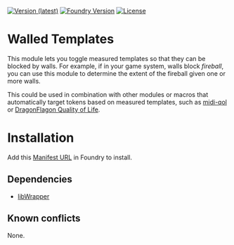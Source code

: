 [![Version (latest)](https://img.shields.io/github/v/release/caewok/fvtt-walled-templates)](https://github.com/caewok/fvtt-walled-templates/releases/latest)
[![Foundry Version](https://img.shields.io/badge/dynamic/json.svg?url=https://github.com/caewok/fvtt-walled-templates/releases/latest/download/module.json&label=Foundry%20Version&query=$.compatibleCoreVersion&colorB=blueviolet)](https://github.com/caewok/fvtt-walled-templates/releases/latest)
[![License](https://img.shields.io/github/license/caewok/fvtt-walled-templates)](LICENSE)

# Walled Templates

This module lets you toggle measured templates so that they can be blocked by walls. For example, if in your game system, walls block *fireball*, you can use this module to determine the extent of the fireball given one or more walls. 

This could be used in combination with other modules or macros that automatically target tokens based on measured templates, such as [midi-qol](https://foundryvtt.com/packages/midi-qol/) or [DragonFlagon Quality of Life](https://foundryvtt.com/packages/df-qol).

# Installation

Add this [Manifest URL](https://github.com/caewok/fvtt-walled-templates/releases/latest/download/module.json) in Foundry to install.

## Dependencies
- [libWrapper](https://github.com/ruipin/fvtt-lib-wrapper)

## Known conflicts

None.
